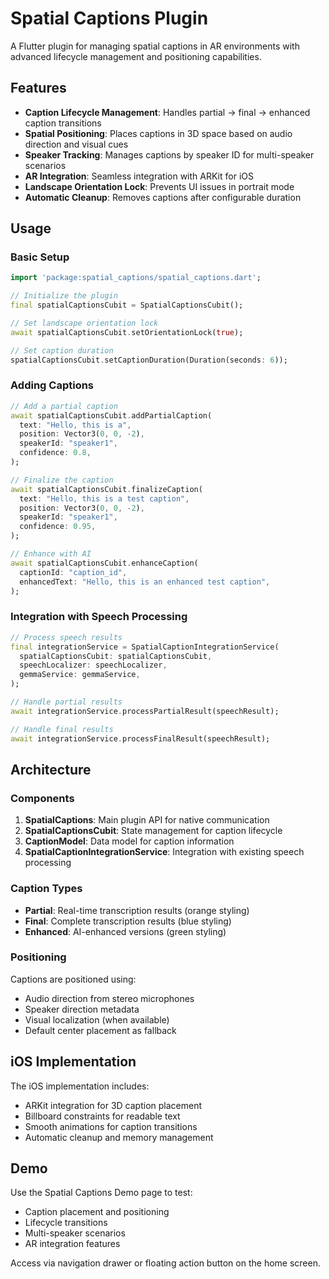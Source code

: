 # Spatial Captions Plugin

A Flutter plugin for managing spatial captions in AR environments with advanced lifecycle management and positioning capabilities.

## Features

- **Caption Lifecycle Management**: Handles partial → final → enhanced caption transitions
- **Spatial Positioning**: Places captions in 3D space based on audio direction and visual cues
- **Speaker Tracking**: Manages captions by speaker ID for multi-speaker scenarios
- **AR Integration**: Seamless integration with ARKit for iOS
- **Landscape Orientation Lock**: Prevents UI issues in portrait mode
- **Automatic Cleanup**: Removes captions after configurable duration

## Usage

### Basic Setup

```dart
import 'package:spatial_captions/spatial_captions.dart';

// Initialize the plugin
final spatialCaptionsCubit = SpatialCaptionsCubit();

// Set landscape orientation lock
await spatialCaptionsCubit.setOrientationLock(true);

// Set caption duration
spatialCaptionsCubit.setCaptionDuration(Duration(seconds: 6));
```

### Adding Captions

```dart
// Add a partial caption
await spatialCaptionsCubit.addPartialCaption(
  text: "Hello, this is a",
  position: Vector3(0, 0, -2),
  speakerId: "speaker1",
  confidence: 0.8,
);

// Finalize the caption
await spatialCaptionsCubit.finalizeCaption(
  text: "Hello, this is a test caption",
  position: Vector3(0, 0, -2),
  speakerId: "speaker1",
  confidence: 0.95,
);

// Enhance with AI
await spatialCaptionsCubit.enhanceCaption(
  captionId: "caption_id",
  enhancedText: "Hello, this is an enhanced test caption",
);
```

### Integration with Speech Processing

```dart
// Process speech results
final integrationService = SpatialCaptionIntegrationService(
  spatialCaptionsCubit: spatialCaptionsCubit,
  speechLocalizer: speechLocalizer,
  gemmaService: gemmaService,
);

// Handle partial results
await integrationService.processPartialResult(speechResult);

// Handle final results
await integrationService.processFinalResult(speechResult);
```

## Architecture

### Components

1. **SpatialCaptions**: Main plugin API for native communication
2. **SpatialCaptionsCubit**: State management for caption lifecycle
3. **CaptionModel**: Data model for caption information
4. **SpatialCaptionIntegrationService**: Integration with existing speech processing

### Caption Types

- **Partial**: Real-time transcription results (orange styling)
- **Final**: Complete transcription results (blue styling)
- **Enhanced**: AI-enhanced versions (green styling)

### Positioning

Captions are positioned using:
- Audio direction from stereo microphones
- Speaker direction metadata
- Visual localization (when available)
- Default center placement as fallback

## iOS Implementation

The iOS implementation includes:
- ARKit integration for 3D caption placement
- Billboard constraints for readable text
- Smooth animations for caption transitions
- Automatic cleanup and memory management

## Demo

Use the Spatial Captions Demo page to test:
- Caption placement and positioning
- Lifecycle transitions
- Multi-speaker scenarios
- AR integration features

Access via navigation drawer or floating action button on the home screen. 